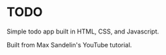 # TODO

Simple todo app built in HTML, CSS, and Javascript.

Built from Max Sandelin's YouTube tutorial.
